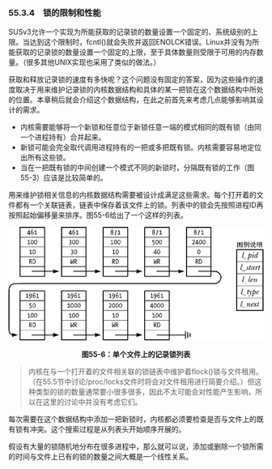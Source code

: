 ### 55.3.4　锁的限制和性能

SUSv3允许一个实现为所能获取的记录锁的数量设置一个固定的、系统级别的上限。当达到这个限制时，fcntl()就会失败并返回ENOLCK错误。Linux并没有为所能获取的记录锁的数量设置一个固定的上限，至于具体数量则受限于可用的内存数量。（很多其他UNIX实现也采用了类似的做法。）

获取和释放记录锁的速度有多快呢？这个问题没有固定的答案，因为这些操作的速度取决于用来维护记录锁的内核数据结构和具体的某一把锁在这个数据结构中所处的位置。本章稍后就会介绍这个数据结构，在此之前首先来考虑几点能够影响其设计的需求。

+ 内核需要能够将一个新锁和任意位于新锁任意一端的模式相同的既有锁（由同一个进程持有）合并起来。
+ 新锁可能会完全取代调用进程持有的一把或多把既有锁。内核需要容易地定位出所有这些锁。
+ 当在一把既有锁的中间创建一个模式不同的新锁时，分隔既有锁的工作（图55-3）应该是比较简单的。

用来维护锁相关信息的内核数据结构需要被设计成满足这些需求。每个打开着的文件都有一个关联链表，链表中保存着该文件上的锁。列表中的锁会先按照进程ID再按照起始偏移量来排序。图55-6给出了一个这样的列表。

![1420.png](../images/1420.png)
<center class="my_markdown"><b class="my_markdown">图55-6：单个文件上的记录锁列表</b></center>

> 内核在与一个打开着的文件相关联的锁链表中维护着flock()锁与文件租用。（在55.5节中讨论/proc/locks文件时将会对文件租用进行简要介绍。）但这种类型的锁的数量通常要小很多很多，因此不太可能会对性能产生影响，所以在这里的讨论中并没有考虑它们。

每次需要在这个数据结构中添加一把新锁时，内核都必须要检查是否与文件上的既有锁有冲突。这个搜索过程是从列表头开始顺序开展的。

假设有大量的锁随机地分布在很多进程中，那么就可以说，添加或删除一个锁所需的时间与文件上已有的锁的数量之间大概是一个线性关系。

